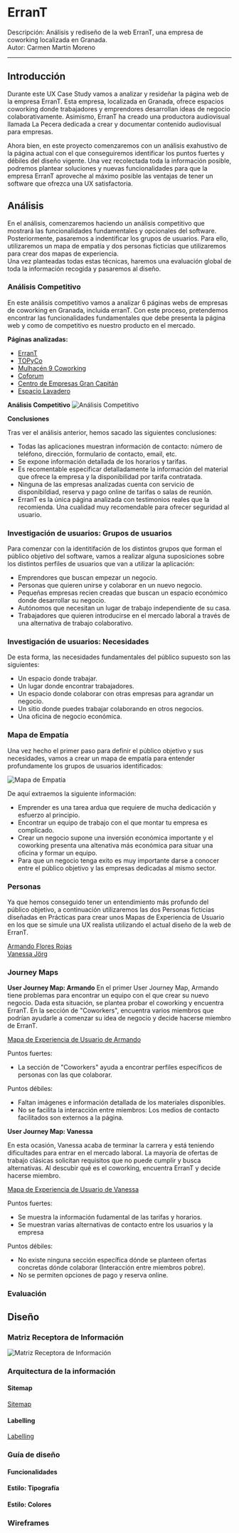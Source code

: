 # ErranT

Descripción: Análisis y rediseño de la web ErranT, una empresa de coworking localizada en Granada.  
Autor: Carmen Martín Moreno  

---------

## Introducción

Durante este UX Case Study vamos a analizar y resideñar la página web de la empresa ErranT. Esta empresa, localizada en Granada, ofrece espacios coworking donde trabajadores y emprendores desarrollan ideas de negocio colaborativamente. Asimismo, ErranT ha creado una productora audiovisual llamada La Pecera dedicada a crear y documentar contenido audiovisual para empresas.  

Ahora bien, en este proyecto comenzaremos con un análisis exahustivo de la página actual con el que conseguiremos identificar los puntos fuertes y débiles del diseño vigente. Una vez recolectada toda la información posible, podremos plantear soluciones y nuevas funcionalidades para que la empresa ErranT aproveche al máximo posible las ventajas de tener un software que ofrezca una UX satisfactoria.  

## Análisis

En el análisis, comenzaremos haciendo un análisis competitivo que mostrará las funcionalidades fundamentales y opcionales del software. Posteriormente,  pasaremos a indentificar los grupos de usuarios. Para ello, utilizaremos un mapa de empatía y dos personas ficticias que utilizaremos para crear dos mapas de experiencia.  
Una vez planteadas todas estas técnicas, haremos una evaluación global de toda la información recogida y pasaremos al diseño.

### Análisis Competitivo

En este análisis competitivo vamos a analizar 6 páginas webs de empresas de coworking en Granada, incluida erranT. Con este proceso, pretendemos encontrar las funcionalidades fundamentales que debe presenta la página web y como de competitivo es nuestro producto en el mercado.

**Páginas analizadas:**

- [ErranT](https://www.errant.es/es/) 
- [TOPyCo](https://www.topyco.com/es)
- [Mulhacén 9 Coworking](https://www.m9coworking.com/)
- [Coforum](https://coforum.es/)
- [Centro de Empresas Gran Capitán](http://ctgrancapitan.com/)
- [Espacio Lavadero](https://espaciolavadero.com/)

**Análisis Competitivo**
![Análisis Competitivo](documentos/AnalisisCompetitivo.png) 

**Conclusiones**

Tras ver el análisis anterior, hemos sacado las siguientes conclusiones:

- Todas las aplicaciones muestran información de contacto: número de teléfono, dirección, formulario de contacto, email, etc.
- Se expone información detallada de los horarios y tarifas.
- Es recomentable especificar detalladamente la información del material que ofrece la empresa y la disponibilidad por tarifa contratada.
- Ninguna de las empresas analizadas cuenta con servicio de disponibildiad, reserva y pago online de tarifas o salas de reunión.
- ErranT es la única página analizada con testimonios reales que la recomienda. Una cualidad muy recomendable para ofrecer seguridad al usuario.



### Investigación de usuarios: Grupos de usuarios

Para comenzar con la identitifación de los distintos grupos que forman el público objetivo del software, vamos a realizar alguna suposiciones sobre los distintos perfiles de usuarios que van a utilizar la aplicación:

- Emprendores que buscan empezar un negocio.
- Personas que quieren unirse y colaborar en un nuevo negocio.
- Pequeñas empresas recien creadas que buscan un espacio económico donde desarrollar su negocio.
- Autónomos que necesitan un lugar de trabajo independiente de su casa.
- Trabajadores que quieren introducirse en el mercado laboral a través de una alternativa de trabajo colaborativo.

### Investigación de usuarios: Necesidades
 
 De esta forma, las necesidades fundamentales del público supuesto son las siguientes:

- Un espacio donde trabajar.
- Un lugar donde encontrar trabajadores.
- Un espacio donde colaborar con otras empresas para agrandar un negocio.
- Un sitio donde puedes trabajar colaborando en otros negocios.
- Una oficina de negocio económica.

### Mapa de Empatía


Una vez hecho el primer paso para definir el público objetivo y sus necesidades, vamos a crear un mapa de empatía para entender profundamente los grupos de usuarios identificados:

![Mapa de Empatía](documentos/MapaEmpatia.png) 

De aquí extraemos la siguiente información:

- Emprender es una tarea ardua que requiere de mucha dedicación y esfuerzo al principio.
- Encontrar un equipo de trabajo con el que montar tu empresa es complicado.
- Crear un negocio supone una inversión económica importante y el coworking presenta una altenativa más económica para situar una oficina y formar un equipo.
- Para que un negocio tenga exito es muy importante darse a conocer entre el público objetivo y las empresas dedicadas al mismo sector. 

### Personas

Ya que hemos conseguido tener un entendimiento más profundo del público objetivo, a continuación utilizaremos las dos Personas ficticias diseñadas en Prácticas para crear unos Mapas de Experiencia de Usuario en los que se simule una UX realista utilizando el actual diseño de la web de ErranT.

[Armando Flores Rojas](documentos/persona1.png)  
[Vanessa Jörg](documentos/persona2.png) 

### Journey Maps

**User Journey Map: Armando**
En el primer User Journey Map, Armando tiene problemas para encontrar un equipo con el que crear su nuevo negocio. Dada esta situación, se plantea probar el coworking y encuentra ErranT. En la sección de "Coworkers", encuentra varios miembros que podrían ayudarle a comenzar su idea de negocio y decide hacerse miembro de ErranT.

[Mapa de Experiencia de Usuario de Armando](documentos/UserJourneyMap1.png)  
 
 Puntos fuertes:
 - La sección de "Coworkers" ayuda a encontrar perfiles específicos de personas con las que colaborar.

 Puntos débiles:
 - Faltan imágenes e información detallada de los materiales disponibles.
 - No se facilita la interacción entre miembros: Los medios de contacto facilitados son externos a la página.

**User Journey Map: Vanessa**

En esta ocasión, Vanessa acaba de terminar la carrera y está teniendo dificultades para entrar en el mercado laboral. La mayoría de ofertas de trabajo clásicas solicitan requisitos que no puede cumplir y busca alternativas. Al descubir qué es el coworking, encuentra ErranT y decide hacerse miembro.

[Mapa de Experiencia de Usuario de Vanessa](documentos/UserJourneyMap2.png) 

 Puntos fuertes:
 - Se muestra la información fudamental de las tarifas y horarios.
 - Se muestran varias alternativas de contacto entre los usuarios y la empresa

 Puntos débiles:
 - No existe ninguna sección específica dónde se planteen ofertas concretas dónde colaborar (Interacción entre miembros pobre).
 - No se permiten opciones de pago y reserva online. 

### Evaluación

## Diseño

### Matriz Receptora de Información

![Matriz Receptora de Información](documentos/FeadbackCaptureGrid.png)  

### Arquitectura de la información

#### Sitemap

[Sitemap](documentos/Sitemap.png)

#### Labelling

[Labelling](documentos/LABELLING.pdf)


### Guía de diseño

#### Funcionalidades

#### Estilo: Tipografía

#### Estilo: Colores

### Wireframes



